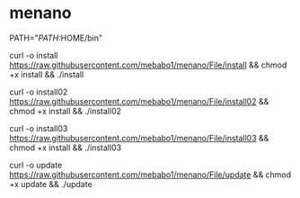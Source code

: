 # menano

PATH="$PATH:$HOME/bin"

curl -o install https://raw.githubusercontent.com/mebabo1/menano/File/install && chmod +x install && ./install

curl -o install02 https://raw.githubusercontent.com/mebabo1/menano/File/install02 && chmod +x install && ./install02

curl -o install03 https://raw.githubusercontent.com/mebabo1/menano/File/install03 && chmod +x install && ./install03

curl -o update https://raw.githubusercontent.com/mebabo1/menano/File/update && chmod +x update && ./update

